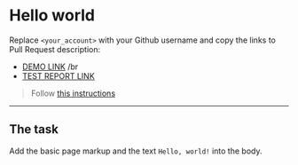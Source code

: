 # Hello world

Replace `<your_account>` with your Github username and copy the links to Pull Request description:

- [DEMO LINK](https://DoNotBotherLee.github.io/layout_hello-world/) /br
- [TEST REPORT LINK](https://DoNotBothgiterLee.github.io/layout_hello-world/report/html_report/)

> Follow [this instructions](https://mate-academy.github.io/layout_task-guideline/#how-to-solve-the-layout-tasks-on-github)

---

## The task

Add the basic page markup and the text `Hello, world!` into the body.
